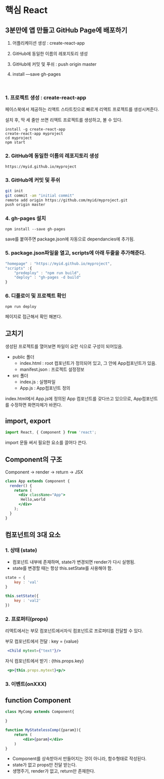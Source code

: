 # 핵심 React



## 3분만에 앱 만들고 GitHub Page에 배포하기

1. 어플리케이션 생성 : create-react-app

2. GitHub에 동일한 이름의 레포지토리 생성

3. GitHub에 커밋 및 푸쉬 : push origin master

4. install —save gh-pages

   ​

### 1. 프로젝트 생성 : create-react-app

페이스북에서 제공하는 리액트 스타트킷으로 빠르게 리액트 프로젝트를 생성시켜준다.

설치 후, 딱 세 줄만 쓰면 리액트 프로젝트를 생성하고, 볼 수 있다. 

```shell
install -g create-react-app
create-react-app myproject
cd myproject
npm start
```



### 2. GitHub에 동일한 이름의 레포지토리 생성

```html
https://myid.github.io/myproject
```



### 3. GitHub에 커밋 및 푸쉬

```bash
git init
git commit -am "initial commit"
remote add origin https://github.com/myid/myproject.git
push origin master
```



### 4. gh-pages 설치

```shell
npm install --save gh-pages
```

save를 붙여주면 package.json에 자동으로 dependancies에 추가됨.



### 5. package.json파일을 열고, scripts에 아래 두줄을 추가해준다.

```javascript
"homepage" : "https://myid.github.io/myproject",    
"scripts" :{
	"predeploy" : "npm run build",
	"deploy" : "gh-pages -d build"
}
```



### 6. 디플로이 및 프로젝트 확인

```shell
npm run deploy
```

페이지로 접근해서 확인 해본다. 





## 고치기

생성된 프로젝트를 열어보면 파일이 요런 식으로 구성이 되어있음.

- public 폴더 
  - index.html : root 컴포넌트가 정의되어 있고, 그 안에 App컴포넌트가 있음.
  - manifest.json : 프로젝트 설정정보
- src 폴더
  - index.js : 실행파일
  - App.js : App컴포넌트 정의



index.html에서 App.js에 정의된 App 컴포넌트를 갖다쓰고 있으므로, App컴포넌트를 수정하면 화면자체가 바뀐다. 



## import, export

```javascript
import React, { Component } from 'react';
```

import 문들 써서 필요한 요소를 끌어다 쓴다. 



## Component의 구조

Component -> render -> return -> JSX

```jsx
class App extends Component {
  render() {
    return (
      <div className="App">
       Hello,world
      </div>
    );
  }
}
```



## 컴포넌트의 3대 요소

### 1. 상태 (state)

- 컴포넌트 내부에 존재하며, state가 변경되면 render가 다시 실행됨.
- state를 변경할 때는 항상 this.setState를 사용해야 함.

```javascript
state = {
    key : 'val'
}

this.setState({
    key : 'val2'
})
```



### 2. 프로퍼티(props)

리액트에서는 부모 컴포넌트에서자식 컴포넌트로 프로퍼티를 전달할 수 있다. 



부모 컴포넌트에서 전달 : key = {value}

```jsx
 <Child mytext={"text"}/>
```



자식 컴포넌트에서 받기 : {this.props.key}

```jsx
 <p>{this.props.mytext}<p/>
```



### 3. 이벤트(onXXX)



## function Component

```jsx
class MyComp extends Component{
    
}

function MyStatelessComp({param}){
    return (
        <div>{param}</div>
    )
}
```

- Component를 상속받아서 만들어지는 것이 아니라, 함수형태로 작성된다. 
- state가 없고 props만 전달 받는다. 
- 생명주기, render가 없고, return만 존재한다. 


